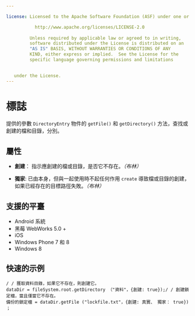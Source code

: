 ```yaml
---

license: Licensed to the Apache Software Foundation (ASF) under one or more contributor license agreements. See the NOTICE file distributed with this work for additional information regarding copyright ownership. The ASF licenses this file to you under the Apache License, Version 2.0 (the "License"); you may not use this file except in compliance with the License. You may obtain a copy of the License at

           http://www.apache.org/licenses/LICENSE-2.0
    
         Unless required by applicable law or agreed to in writing,
         software distributed under the License is distributed on an
         "AS IS" BASIS, WITHOUT WARRANTIES OR CONDITIONS OF ANY
         KIND, either express or implied.  See the License for the
         specific language governing permissions and limitations
    

   under the License.
---
```


# 標誌

提供的參數 `DirectoryEntry` 物件的 `getFile()` 和 `getDirectory()` 方法，查找或創建的檔和目錄，分別。

## 屬性

*   **創建**： 指示應創建的檔或目錄，是否它不存在。*（布林）*

*   **獨家**: 已由本身，但與一起使用時不起任何作用 `create` 導致檔或目錄的創建，如果已經存在的目標路徑失敗。*（布林）*

## 支援的平臺

*   Android 系統
*   黑莓 WebWorks 5.0 +
*   iOS
*   Windows Phone 7 和 8
*   Windows 8

## 快速的示例

    / / 獲取資料目錄，如果它不存在，則創建它。
    dataDir = fileSystem.root.getDirectory （"資料"，{創建: true});/ / 創建鎖定檔，當且僅當它不存在。
    備份的鎖定檔 = dataDir.getFile ("lockfile.txt"，{創建: 真實、 獨家： true}) ；